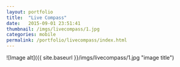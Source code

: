 ```yaml
---
layout: portfolio
title:  "Live Compass"
date:   2015-09-01 23:51:41
thumbnail: /imgs/livecompass/1.jpg
categories: mobile
permalink: /portfolio/livecompass/index.html
---
```


![Image alt]({{ site.baseurl }}/imgs/livecompass/1.jpg "image title")



[jekyll]:      http://jekyllrb.com
[jekyll-gh]:   https://github.com/jekyll/jekyll
[jekyll-help]: https://github.com/jekyll/jekyll-help

